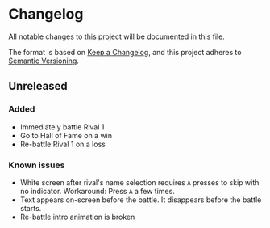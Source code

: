 # Changelog
All notable changes to this project will be documented in this file.

The format is based on [Keep a Changelog](https://keepachangelog.com/en/1.0.0/),
and this project adheres to [Semantic Versioning](https://semver.org/spec/v2.0.0.html).


## Unreleased
### Added
- Immediately battle Rival 1
- Go to Hall of Fame on a win
- Re-battle Rival 1 on a loss

### Known issues
- White screen after rival's name selection requires `A` presses to skip with no indicator.  Workaround: Press `A` a few times.
- Text appears on-screen before the battle.  It disappears before the battle starts.
- Re-battle intro animation is broken
